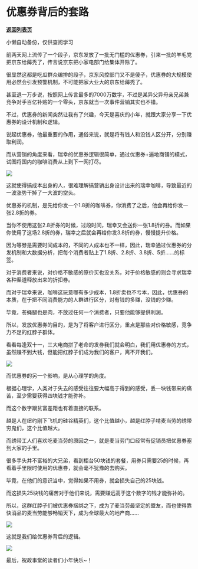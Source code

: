 # 优惠券背后的套路

[**返回列表页**](/gzh/政事堂2019)

小懒自动备份，仅供查阅学习

前两天网上流传了一个段子，京东发放了一批无门槛的优惠券，引来一批的羊毛党把京东给薅秃了，传言说京东把小家电部门给集体开除了。  

  

很显然这都是吃瓜群众编排的段子，京东风控部门又不是傻子，优惠券的大规模使用必然会引发预警机制，不可能把家大业大的京东给薅秃了。

  

甚至退一万步说，按照网上传言最多的7000万数字，不过是某异父异母亲兄弟兼竞争对手百亿补贴的一个零头，京东就当一次事件营销其实也不错。  

  

不过，优惠券的新闻突然让我有了兴趣，今天是喜庆的小年，就跟大家分享一下优惠券的设计机制和逻辑。

  

说起优惠券，他最重要的作用，通俗来说，就是将有钱人和没钱人区分开，分别赚取利润。

  

而从营销的角度来看，瑞幸的优惠券逻辑很简单，通过优惠券+遍地商铺的模式，试图将国内的咖啡消费从上到下一网打尽。  

  

![](https://mmbiz.qpic.cn/mmbiz_jpg/rxhS23yu8cPLolHcuHFocehufCzuplMibRugxC9qf6cNOsRp5SK5LudEeFvQFkWma5ZhPibUm6UpXvX6zu1t44Nw/640?wx_fmt=jpeg)

  

这就使得搞成本出身的人，很难理解搞营销出身设计出来的瑞幸咖啡，导致最近的一波涨势干掉了一大波的空头。

  

优惠券的机制，是先给你发一个1.8折的咖啡券，你消费了之后，他会再给你发一张2.8折的券。

  

当你不使用这张2.8折券的时候，过段时间，瑞幸又会送你一张1.8折的券。而如果你使用了这场2.8折的券，瑞幸之后就会再给你发3.8折的券，慢慢提升价格。  

  

因为等劵是需要时间成本的，不同的人成本也不一样，因此，瑞幸通过优惠券的分发机制和大数据分析，把每个消费者贴上了1.8折、2.8折、3.8折、5折......的标签。

  

对于消费者来说，对价格不敏感的原价买也没关系，对于价格敏感的则会寻求瑞幸各种渠道释放出来的折扣券。

  

而对于瑞幸来说，咖啡这玩意哪有多少成本，1.8折卖也不亏本，因此，优惠券的本质，在于把不同消费能力的人群进行区分，对有钱的多赚，没钱的少赚。

  

毕竟，苍蝇腿也是肉，不放过任何一个消费者，只要他能够提供利润。  

  

所以，发放优惠券的目的，是为了将客户进行区分，重点是那些对价格敏感，竞争力不足的红脖子群体。

  

看看每逢双十一，三大电商拼了老命的发券我们就会明白，我们用优惠券的方式，虽然赚不到大钱，但能把红脖子们成为我们的客户，离不开我们。

  

![](https://mmbiz.qpic.cn/mmbiz_jpg/rxhS23yu8cPLolHcuHFocehufCzuplMibhwPxZ7yrrPk8c1doxuJ32wSISxOwawXnOr8soiczt82PseIHfiaS7dCA/640?wx_fmt=jpeg)

  

  

而优惠券的另一个影响，是从心理学的角度。

  

根据心理学，人类对于失去的感受往往要大幅高于得到的感受，丢一块钱带来的痛苦，至少需要获得四块钱才能弥补。  

  

而这个数字跟贫富差距也有着直接的联系。

  

越是人在纽约刚下飞机的硅谷精英们，这个比值越小，越是红脖子啃麦当劳的绣带穷鬼们，这个比值越大。

  

而绣带工人们喜欢吃麦当劳的原因之一，就是麦当劳门口经常有促销员把优惠券塞到大家的手里。

  

很多手头并不富裕的大兄弟，看到柜台50块钱的套餐，用券只需要25的时候，再看着手里限时使用的优惠券，就会毫不犹豫的去购买。

  

毕竟，在他们的意识当中，觉得如果不用券，就会损失自己的25块钱。  

  

而这损失25块钱的痛苦对于他们来说，需要赚远高于这个数字的钱才能弥补的。  

  

所以，这群红脖子们被优惠券捆绑之下，成为了麦当劳最坚定的盟友，而也使得靠快消品的麦当劳能够畅销天下，成为全球最大的地产商......  

  

![](https://mmbiz.qpic.cn/mmbiz_jpg/rxhS23yu8cPLolHcuHFocehufCzuplMibpic3aiaxC9Z68g3vkL0O4rwYOicFl9MK2c15cDGWGsbrKfhwUDTvlryCg/640?wx_fmt=jpeg)

  

这就是我们给优惠券背后的逻辑。  

  

![](https://mmbiz.qpic.cn/mmbiz_jpg/rxhS23yu8cPp0iaKAfe0ZsWfgGcY72o9Nror8TicrtnlDsqzY7y4Kum4fM3X0FMEGlbvm9HvZUiaETSnLt4DHNLbQ/640?wx_fmt=jpeg)

  

最后，祝政事堂的读者们小年快乐~！

